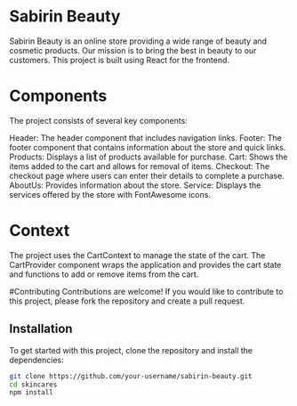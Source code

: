 # Sabirin Beauty

Sabirin Beauty is an online store providing a wide range of beauty and cosmetic products.
Our mission is to bring the best in beauty to our customers. This project is built using React for the frontend.

# Components
The project consists of several key components:

Header: The header component that includes navigation links.
Footer: The footer component that contains information about the store and quick links.
Products: Displays a list of products available for purchase.
Cart: Shows the items added to the cart and allows for removal of items.
Checkout: The checkout page where users can enter their details to complete a purchase.
AboutUs: Provides information about the store.
Service: Displays the services offered by the store with FontAwesome icons.
# Context
The project uses the CartContext to manage the state of the cart. The CartProvider component 
wraps the application and provides the cart state and functions to add or remove items from the cart.

#Contributing
Contributions are welcome! If you would like to contribute to this project, please fork the repository and create a pull request.
## Installation

To get started with this project, clone the repository and install the dependencies:

```bash
git clone https://github.com/your-username/sabirin-beauty.git
cd skincares 
npm install

